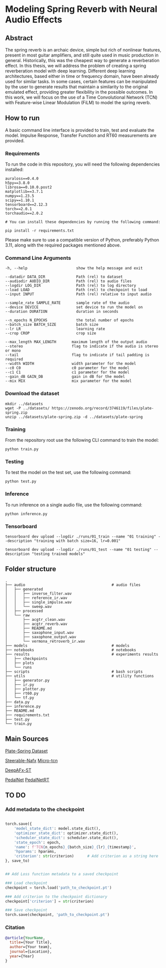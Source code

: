 # Modeling Spring Reverb with Neural Audio Effects

## Abstract

The spring reverb is an archaic device, simple but rich of nonlinear features, present in most guitar amplifiers, and still quite used in music production in general. Historically, this was the cheapest way to generate a reverberation effect. In this thesis, we will address the problem of creating a spring reverberation model with deep learning.
Different deep learning architectures, based either in time or frequency domain, have been already used for similar tasks. In some cases, certain features can be manipulated by the user to generate results that maintain a similarity to the original emulated effect, providing greater flexibility in the possible outcomes. In this work, we will focus on the use of a Time Convolutional Network (TCN) with Feature-wise Linear Modulation (FiLM) to model the spring reverb.

## How to run

A basic command line interface is provided to train, test and evaluate the model.
Impulse Response, Transfer Function and RT60 measurements are provided.

### Requirements

To run the code in this repository, you will need the following dependencies installed:

```terminal
auraloss==0.4.0
h5py==3.8.0
librosa==0.10.0.post2
matplotlib==3.7.1
numpy==1.23.5
scipy==1.10.1
tensorboard==2.12.3
torch==2.0.1
torchaudio==2.0.2

# You can install these dependencies by running the following command:

pip install -r requirements.txt
```

Please make sure to use a compatible version of Python, preferably Python 3.11, along with the required packages mentioned above.

### Command Line Arguments

```terminal
-h, --help                      show the help message and exit

--datadir DATA_DIR              Path (rel) to dataset
--audiodir AUDIO_DIR            Path (rel) to audio files
--logdir LOG_DIR                Path (rel) to log directory
--load LOAD                     Path (rel) to checkpoint to load
--input INPUT                   Path (rel) relative to input audio

--sample_rate SAMPLE_RATE       sample rate of the audio
--device DEVICE                 set device to run the model on
--duration DURATION             duration in seconds

--n_epochs N_EPOCHS             the total number of epochs
--batch_size BATCH_SIZE         batch size
--lr LR                         learning rate
--crop CROP                     crop size

--max_length MAX_LENGTH       maximum length of the output audio
--stereo                      flag to indicate if the audio is stereo or mono
--tail                        flag to indicate if tail padding is required
--width WIDTH                 width parameter for the model
--c0 C0                       c0 parameter for the model
--c1 C1                       c1 parameter for the model
--gain_dB GAIN_DB             gain in dB for the model
--mix MIX                     mix parameter for the model
```

### Download the dataset

```terminal
mkdir ../datasets
wget -P ../datasets/ https://zenodo.org/record/3746119/files/plate-spring.zip
unzip ../datasets/plate-spring.zip -d ../datasets/plate-spring
```

### Training

From the repository root use the following CLI command to train the model:

```terminal
python train.py
```

### Testing

To test the model on the test set, use the following command:

```terminal
python test.py
```

### Inference

To run inference on a single audio file, use the following command:

```terminal
python inference.py
```

### Tensorboard

```terminal
tensorboard dev upload --logdir ./runs/01_train --name "01 training" --description "training with batch size=16, lr=0.001"
```

```terminal
tensorboard dev upload --logdir ./runs/01_test --name "01 testing" --description "testing trained models"
```

## Folder structure

```terminal
.
├── audio                                       # audio files
│   ├── generated
│   │   ├── inverse_filter.wav
│   │   ├── reference_ir.wav
│   │   ├── single_impulse.wav
│   │   └── sweep.wav
│   ├── processed
│   └── raw
│       ├── acgtr_clean.wav
│       ├── acgtr_reverb.wav
│       ├── README.md
│       ├── saxophone_input.wav
│       ├── saxophone_output.wav
│       └── vermona_retroverb_ir.wav
├── models                                      # models 
├── notebooks                                   # notebooks
├── results                                     # experiments results
│   ├── checkpoints
│   ├── plots
│   └── runs
├── scripts                                     # bash scripts
├── utils                                       # utility functions
│   ├── generator.py
│   ├── ir.py
│   ├── plotter.py
│   ├── rt60.py
│   └── tf.py
├── data.py
├── inference.py
├── README.md
├── requirements.txt
├── test.py
└── train.py
```

## Main Sources

[Plate-Spring Dataset](https://zenodo.org/record/3746119)

[Steerable-Nafx](https://github.com/csteinmetz1/steerable-nafx)
[Micro-tcn](https://github.com/csteinmetz1/micro-tcn.git)

[DeepAFx-ST](https://github.com/adobe-research/DeepAFx-ST#style-evaluation)

[PedalNet](https://github.com/teddykoker/pedalnet)
[PedalNetRT](https://github.com/GuitarML/PedalNetRT)

## TO DO

### Add metadata to the checkpoint

```python

torch.save({
    'model_state_dict': model.state_dict(),
    'optimizer_state_dict': optimizer.state_dict(),
    'scheduler_state_dict': scheduler.state_dict(),
    'state_epoch': epoch,          
    'name': f'TCN{n_epochs}_{batch_size}_{lr}_{timestamp}',
    'hparams': hparams,
    'criterion': str(criterion)      # Add criterion as a string here
}, save_to)


## Add Loss function metadata to a saved checkpoint

### Load checkpoint
checkpoint = torch.load('path_to_checkpoint.pt')

### Add criterion to the checkpoint dictionary
checkpoint['criterion'] = str(criterion)

### Save checkpoint
torch.save(checkpoint, 'path_to_checkpoint.pt')
```

### Citation

```bibtex
@article{YourName,
  title={Your Title},
  author={Your team},
  journal={Location},
  year={Year}
}
```  
